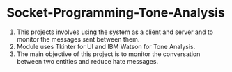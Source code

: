 # Socket-Programming-Tone-Analysis

1. This projects involves using the system as a client and server and to monitor the messages sent between them.
2. Module uses Tkinter for UI and IBM Watson for Tone Analysis.
3. The main objective of this project is to monitor the conversation between two entities and reduce hate messages.
